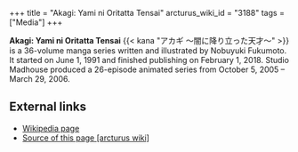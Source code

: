 +++
title = "Akagi: Yami ni Oritatta Tensai"
arcturus_wiki_id = "3188"
tags = ["Media"]
+++

**Akagi: Yami ni Oritatta Tensai** {{< kana "アカギ 〜闇に降り立った天才〜" >}} is a 36-volume manga series written and illustrated by Nobuyuki Fukumoto. It started on June 1, 1991 and finished publishing on February 1, 2018. Studio Madhouse produced a 26-episode animated series from October 5, 2005 – March 29, 2006.

## External links

  - [Wikipedia page](https://en.wikipedia.org/wiki/Akagi_\(manga\))
- [Source of this page [arcturus wiki]](http://arcturus.su/wiki/Akagi:_Yami_ni_Oritatta_Tensai)